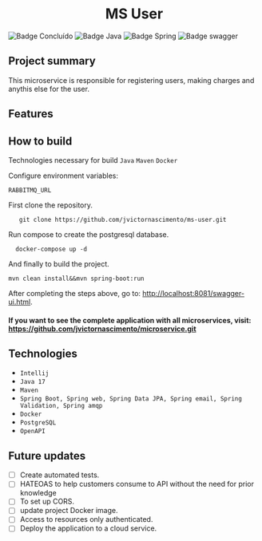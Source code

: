 <h1 align="center">MS User</h1>

![Badge Concluído](https://img.shields.io/static/v1?label=Status&message=In+progress&color=yellow&style=for-the-badge)
![Badge Java](https://img.shields.io/static/v1?label=Java&message=17&color=orange&style=for-the-badge&logo=java)
![Badge Spring](https://img.shields.io/static/v1?label=SpringBoot&message=v3.3.1&color=brightgreen&style=for-the-badge&logo=SpringBoot)
![Badge swagger](https://img.shields.io/static/v1?label=Swagger&message=2.6.0&color=green&style=for-the-badge&logo=Swagger)

## Project summary

This microservice is responsible for registering users, making charges and anythis else for the user.

## Features

## How to build
Technologies necessary for build
``
Java
``
``
Maven
``
``
Docker
``

Configure environment variables:
```` 
RABBITMQ_URL
````

First clone the repository.
 ```
    git clone https://github.com/jvictornascimento/ms-user.git
  ```

Run compose to create the postgresql database.

  ```
    docker-compose up -d
  ```
And finally to build the project.
```
mvn clean install&&mvn spring-boot:run
```

After completing the steps above, go to: <http://localhost:8081/swagger-ui.html>.

#### If you want to see the complete application with all microservices, visit: https://github.com/jvictornascimento/microservice.git

## Technologies

- `Intellij`
- `Java 17`
- `Maven`
- `Spring Boot, Spring web, Spring Data JPA, Spring email, Spring Validation, Spring amqp`
- `Docker`
- `PostgreSQL`
- `OpenAPI`

## Future updates
- [ ] Create automated tests.
- [ ] HATEOAS to help customers consume to API without the need for prior knowledge
- [ ] To set up CORS.
- [ ] update project Docker image.
- [ ] Access to resources only authenticated.
- [ ] Deploy the application to a cloud service.